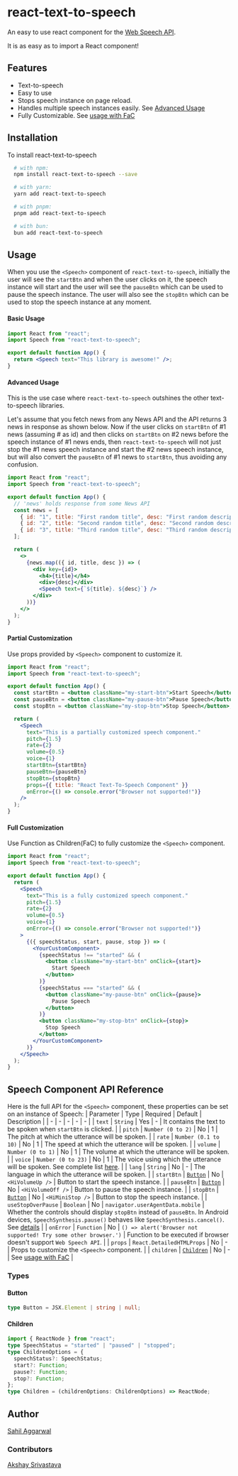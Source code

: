 # react-text-to-speech

An easy to use react component for the [Web Speech API](https://developer.mozilla.org/en-US/docs/Web/API/Web_Speech_API).

It is as easy as to import a React component!

## Features

- Text-to-speech
- Easy to use
- Stops speech instance on page reload.
- Handles multiple speech instances easily. See [Advanced Usage](#advanced-usage)
- Fully Customizable. See [usage with FaC](#full-customization)

## Installation

To install react-text-to-speech

```bash
  # with npm:
  npm install react-text-to-speech --save

  # with yarn:
  yarn add react-text-to-speech

  # with pnpm:
  pnpm add react-text-to-speech

  # with bun:
  bun add react-text-to-speech
```

## Usage

When you use the `<Speech>` component of `react-text-to-speech`, initially the user will see the `startBtn` and when the user clicks on it, the speech instance will start and the user will see the `pauseBtn` which can be used to pause the speech instance. The user will also see the `stopBtn` which can be used to stop the speech instance at any moment.

#### Basic Usage

```jsx
import React from "react";
import Speech from "react-text-to-speech";

export default function App() {
  return <Speech text="This library is awesome!" />;
}
```

#### Advanced Usage

This is the use case where `react-text-to-speech` outshines the other text-to-speech libraries.

Let's assume that you fetch news from any News API and the API returns 3 news in response as shown below. Now if the user clicks on `startBtn` of #1 news (assuming # as id) and then clicks on `startBtn` on #2 news before the speech instance of #1 news ends, then `react-text-to-speech` will not just stop the #1 news speech instance and start the #2 news speech instance, but will also convert the `pauseBtn` of #1 news to `startBtn`, thus avoiding any confusion.

```jsx
import React from "react";
import Speech from "react-text-to-speech";

export default function App() {
  // 'news' holds response from some News API
  const news = [
    { id: "1", title: "First random title", desc: "First random description" },
    { id: "2", title: "Second random title", desc: "Second random description" },
    { id: "3", title: "Third random title", desc: "Third random description" },
  ];

  return (
    <>
      {news.map(({ id, title, desc }) => (
        <div key={id}>
          <h4>{title}</h4>
          <div>{desc}</div>
          <Speech text={`${title}. ${desc}`} />
        </div>
      ))}
    </>
  );
}
```

#### Partial Customization

Use props provided by `<Speech>` component to customize it.

```jsx
import React from "react";
import Speech from "react-text-to-speech";

export default function App() {
  const startBtn = <button className="my-start-btn">Start Speech</button>;
  const pauseBtn = <button className="my-pause-btn">Pause Speech</button>;
  const stopBtn = <button className="my-stop-btn">Stop Speech</button>;

  return (
    <Speech
      text="This is a partially customized speech component."
      pitch={1.5}
      rate={2}
      volume={0.5}
      voice={1}
      startBtn={startBtn}
      pauseBtn={pauseBtn}
      stopBtn={stopBtn}
      props={{ title: "React Text-To-Speech Component" }}
      onError={() => console.error("Browser not supported!")}
    />
  );
}
```

#### Full Customization

Use Function as Children(FaC) to fully customize the `<Speech>` component.

```jsx
import React from "react";
import Speech from "react-text-to-speech";

export default function App() {
  return (
    <Speech
      text="This is a fully customized speech component."
      pitch={1.5}
      rate={2}
      volume={0.5}
      voice={1}
      onError={() => console.error("Browser not supported!")}
    >
      {({ speechStatus, start, pause, stop }) => (
        <YourCustomComponent>
          {speechStatus !== "started" && (
            <button className="my-start-btn" onClick={start}>
              Start Speech
            </button>
          )}
          {speechStatus === "started" && (
            <button className="my-pause-btn" onClick={pause}>
              Pause Speech
            </button>
          )}
          <button className="my-stop-btn" onClick={stop}>
            Stop Speech
          </button>
        </YourCustomComponent>
      )}
    </Speech>
  );
}
```

## Speech Component API Reference

Here is the full API for the `<Speech>` component, these properties can be set on an instance of Speech:
| Parameter | Type | Required | Default | Description |
| - | - | - | - | - |
| `text` | `String` | Yes | - | It contains the text to be spoken when `startBtn` is clicked. |
| `pitch` | `Number (0 to 2)` | No | 1 | The pitch at which the utterance will be spoken. |
| `rate` | `Number (0.1 to 10)` | No | 1 | The speed at which the utterance will be spoken. |
| `volume` | `Number (0 to 1)` | No | 1 | The volume at which the utterance will be spoken. |
| `voice` | `Number (0 to 23)` | No | 1 | The voice using which the utterance will be spoken. See complete list [here](https://developer.mozilla.org/en-US/docs/Web/API/SpeechSynthesis/getVoices). |
| `lang` | `String` | No | - | The language in which the utterance will be spoken. |
| `startBtn` | [`Button`](#button) | No | `<HiVolumeUp />` | Button to start the speech instance. |
| `pauseBtn` | [`Button`](#button) | No | `<HiVolumeOff />` | Button to pause the speech instance. |
| `stopBtn` | [`Button`](#button) | No | `<HiMiniStop />` | Button to stop the speech instance. |
| `useStopOverPause` | `Boolean` | No | `navigator.userAgentData.mobile` | Whether the controls should display `stopBtn` instead of `pauseBtn`. In Android devices, `SpeechSynthesis.pause()` behaves like `SpeechSynthesis.cancel()`. See [details](https://developer.mozilla.org/en-US/docs/Web/API/SpeechSynthesis/pause) |
| `onError` | `Function` | No | `() => alert('Browser not supported! Try some other browser.')` | Function to be executed if browser doesn't support `Web Speech API`. |
| `props` | `React.DetailedHTMLProps` | No | - | Props to customize the `<Speech>` component. |
| `children` | [`Children`](#children) | No | - | See [usage with FaC](#full-customization) |

### Types

#### Button

```typescript
type Button = JSX.Element | string | null;
```

#### Children

```typescript
import { ReactNode } from "react";
type SpeechStatus = "started" | "paused" | "stopped";
type ChildrenOptions = {
  speechStatus?: SpeechStatus;
  start?: Function;
  pause?: Function;
  stop?: Function;
};
type Children = (childrenOptions: ChildrenOptions) => ReactNode;
```

## Author

[Sahil Aggarwal](https://www.github.com/SahilAggarwal2004)

### Contributors

[Akshay Srivastava](https://github.com/akshaypx)
